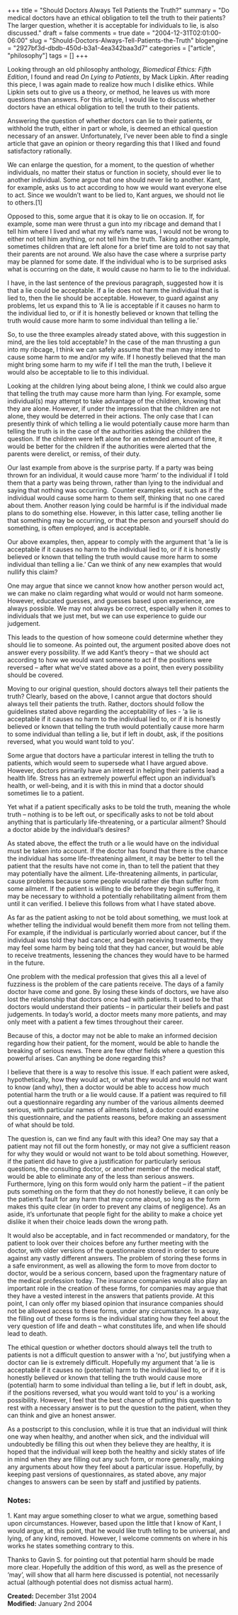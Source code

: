 +++
title = "Should Doctors Always Tell Patients the Truth?"
summary = "Do medical doctors have an ethical obligation to tell the truth to their patients? The larger question, whether it is acceptable for individuals to lie, is also discussed."
draft = false
comments = true
date = "2004-12-31T02:01:00-06:00"
slug = "Should-Doctors-Always-Tell-Patients-the-Truth"
blogengine = "2927bf3d-dbdb-450d-b3a1-4ea342baa3d7"
categories = ["article", "philosophy"]
tags = []
+++

<p>
Looking through an old philosophy anthology, <em>Biomedical Ethics: Fifth Edition</em>, I found and read <em>On Lying to Patients</em>, by Mack Lipkin. After reading this piece, I was again made to realize how much I dislike ethics. While Lipkin sets out to give us a theory, or method, he leaves us with more questions than answers. For this article, I would like to discuss whether doctors have an ethical obligation to tell the truth to their patients.
</p>
<p>
Answering the question of whether doctors can lie to their patients, or withhold the truth, either in part or whole, is deemed an ethical question necessary of an answer. Unfortunately, I&rsquo;ve never been able to find a single article that gave an opinion or theory regarding this that I liked and found satisfactory rationally.
</p>
<p>
We can enlarge the question, for a moment, to the question of whether individuals, no matter their status or function in society, should ever lie to another individual. Some argue that one should never lie to another. Kant, for example, asks us to act according to how we would want everyone else to act. Since we wouldn&rsquo;t want to be lied to, Kant argues, we should not lie to others.[1]
</p>
<p>
Opposed to this, some argue that it is okay to lie on occasion. If, for example, some man were thrust a gun into my ribcage and demand that I tell him where I lived and what my wife&rsquo;s name was, I would not be wrong to either not tell him anything, or not tell him the truth. Taking another example, sometimes children that are left alone for a brief time are told to not say that their parents are not around. We also have the case where a surprise party may be planned for some date. If the individual who is to be surprised asks what is occurring on the date, it would cause no harm to lie to the individual.
</p>
<p>
I have, in the last sentence of the previous paragraph, suggested how it is that a lie could be acceptable. If a lie does not harm the individual that is lied to, then the lie should be acceptable. However, to guard against any problems, let us expand this to &lsquo;A lie is acceptable if it causes no harm to the individual lied to, or if it is honestly believed or known that telling the truth would cause more harm to some individual than telling a lie.&rsquo;
</p>
<p>
So, to use the three examples already stated above, with this suggestion in mind, are the lies told acceptable? In the case of the man thrusting a gun into my ribcage, I think we can safely assume that the man may intend to cause some harm to me and/or my wife. If I honestly believed that the man might bring some harm to my wife if I tell the man the truth, I believe it would also be acceptable to lie to this individual.
</p>
<p>
Looking at the children lying about being alone, I think we could also argue that telling the truth may cause more harm than lying. For example, some individual(s) may attempt to take advantage of the children, knowing that they are alone. However, if under the impression that the children are not alone, they would be deterred in their actions. The only case that I can presently think of which telling a lie would potentially cause more harm than telling the truth is in the case of the authorities asking the children the question. If the children were left alone for an extended amount of time, it would be better for the children if the authorities were alerted that the parents were derelict, or remiss, of their duty.
</p>
<p>
Our last example from above is the surprise party. If a party was being thrown for an individual, it would cause more &lsquo;harm&rsquo; to the individual if I told them that a party was being thrown, rather than lying to the individual and saying that nothing was occurring. &nbsp;Counter examples exist, such as if the individual would cause some harm to them self, thinking that no one cared about them. Another reason lying could be harmful is if the individual made plans to do something else. However, in this latter case, telling another lie that something may be occurring, or that the person and yourself should do something, is often employed, and is acceptable.
</p>
<p>
Our above examples, then, appear to comply with the argument that &lsquo;a lie is acceptable if it causes no harm to the individual lied to, or if it is honestly believed or known that telling the truth would cause more harm to some individual than telling a lie.&rsquo; Can we think of any new examples that would nullify this claim?
</p>
<p>
One may argue that since we cannot know how another person would act, we can make no claim regarding what would or would not harm someone. However, educated guesses, and guesses based upon experience, are always possible. We may not always be correct, especially when it comes to individuals that we just met, but we can use experience to guide our judgement.
</p>
<p>
This leads to the question of how someone could determine whether they should lie to someone. As pointed out, the argument posited above does not answer every possibility. If we add Kant&rsquo;s theory &ndash; that we should act according to how we would want someone to act if the positions were reversed &ndash; after what we&rsquo;ve stated above as a point, then every possibility should be covered.
</p>
<p>
Moving to our original question, should doctors always tell their patients the truth? Clearly, based on the above, I cannot argue that doctors should always tell their patients the truth. Rather, doctors should follow the guidelines stated above regarding the acceptability of lies - &lsquo;a lie is acceptable if it causes no harm to the individual lied to, or if it is honestly believed or known that telling the truth would potentially cause more harm to some individual than telling a lie, but if left in doubt, ask, if the positions reversed, what you would want told to you&rsquo;.
</p>
<p>
Some argue that doctors have a particular interest in telling the truth to patients, which would seem to supersede what I have argued above. However, doctors primarily have an interest in helping their patients lead a health life. Stress has an extremely powerful effect upon an individual&rsquo;s health, or well-being, and it is with this in mind that a doctor should sometimes lie to a patient.
</p>
<p>
Yet what if a patient specifically asks to be told the truth, meaning the whole truth &ndash; nothing is to be left out, or specifically asks to not be told about anything that is particularly life-threatening, or a particular ailment? Should a doctor abide by the individual&rsquo;s desires?
</p>
<p>
As stated above, the effect the truth or a lie would have on the individual must be taken into account. If the doctor has found that there is the chance the individual has some life-threatening ailment, it may be better to tell the patient that the results have not come in, than to tell the patient that they may potentially have the ailment. Life-threatening ailments, in particular, cause problems because some people would rather die than suffer from some ailment. If the patient is willing to die before they begin suffering, it may be necessary to withhold a potentially rehabilitating ailment from them until it can verified. I believe this follows from what I have stated above.
</p>
<p>
As far as the patient asking to not be told about something, we must look at whether telling the individual would benefit them more from not telling them. For example, if the individual is particularly worried about cancer, but if the individual was told they had cancer, and began receiving treatments, they may feel some harm by being told that they had cancer, but would be able to receive treatments, lessening the chances they would have to be harmed in the future.
</p>
<p>
One problem with the medical profession that gives this all a level of fuzziness is the problem of the care patients receive. The days of a family doctor have come and gone. By losing these kinds of doctors, we have also lost the relationship that doctors once had with patients. It used to be that doctors would understand their patients &ndash; in particular their beliefs and past judgements. In today&rsquo;s world, a doctor meets many more patients, and may only meet with a patient a few times throughout their career.
</p>
<p>
Because of this, a doctor may not be able to make an informed decision regarding how their patient, for the moment, would be able to handle the breaking of serious news. There are few other fields where a question this powerful arises. Can anything be done regarding this?
</p>
<p>
I believe that there is a way to resolve this issue. If each patient were asked, hypothetically, how they would act, or what they would and would not want to know (and why), then a doctor would be able to access how much potential harm the truth or a lie would cause. If a patient was required to fill out a questionnaire regarding any number of the various ailments deemed serious, with particular names of ailments listed, a doctor could examine this questionnaire, and the patients reasons, before making an assessment of what should be told.
</p>
<p>
 The question is, can we find any fault with this idea? One may say that a patient may not fill out the form honestly, or may not give a sufficient reason for why they would or would not want to be told about something. However, if the patient did have to give a justification for particularly serious questions, the consulting doctor, or another member of the medical staff, would be able to eliminate any of the less than serious answers. Furthermore, lying on this form would only harm the patient &ndash; if the patient puts something on the form that they do not honestly believe, it can only be the patient&rsquo;s fault for any harm that may come about, so long as the form makes this quite clear (in order to prevent any claims of negligence). As an aside, it&rsquo;s unfortunate that people fight for the ability to make a choice yet dislike it when their choice leads down the wrong path.
</p>
<p>
It would also be acceptable, and in fact recommended or mandatory, for the patient to look over their choices before any further meeting with the doctor, with older versions of the questionnaire stored in order to secure against any vastly different answers. The problem of storing these forms in a safe environment, as well as allowing the form to move from doctor to doctor, would be a serious concern, based upon the fragmentary nature of the medical profession today. The insurance companies would also play an important role in the creation of these forms, for companies may argue that they have a vested interest in the answers that patients provide. At this point, I can only offer my biased opinion that insurance companies should not be allowed access to these forms, under any circumstance. In a way, the filling out of these forms is the individual stating how they feel about the very question of life and death &ndash; what constitutes life, and when life should lead to death.
</p>
<p>
The ethical question or whether doctors should always tell the truth to patients is not a difficult question to answer with a &lsquo;no&rsquo;, but justifying when a doctor can lie is extremely difficult. Hopefully my argument that &lsquo;a lie is acceptable if it causes no (potential) harm to the individual lied to, or if it is honestly believed or known that telling the truth would cause more (potential) harm to some individual than telling a lie, but if left in doubt, ask, if the positions reversed, what you would want told to you&rsquo; is a working possibility. However, I feel that the best chance of putting this question to rest with a necessary answer is to put the question to the patient, when they can think and give an honest answer.
</p>
<p>
As a postscript to this conclusion, while it is true that an individual will think one way when healthy, and another when sick, and the individual will undoubtedly be filling this out when they believe they are healthy, it is hoped that the individual will keep both the healthy and sickly states of life in mind when they are filling out any such form, or more generally, making any arguments about how they feel about a particular issue. Hopefully, by keeping past versions of questionnaires, as stated above, any major changes to answers can be seen by staff and justified by patients.
</p>
<h3>Notes:</h3>
<p>
1. Kant may argue something closer to what we argue, something based upon circumstances. However, based upon the little that I know of Kant, I would argue, at this point, that he would like truth telling to be universal, and lying, of any kind, removed. However, I welcome comments on where in his works he states something contrary to this.
</p>
<p>
Thanks to Gavin S. for pointing out that potential harm should be made more clear. Hopefully the addition of this word, as well as the presence of &lsquo;may&rsquo;, will show that all harm here discussed is potential, not necessarily actual (although potential does not dismiss actual harm).
</p>
<p>
<strong>Created:</strong> December 31st 2004<br />
<strong>Modified:</strong> January 2nd 2004
</p>

